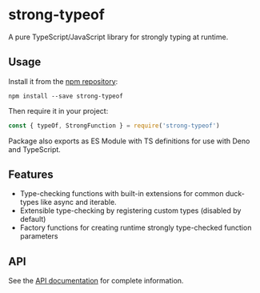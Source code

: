 # strong-typeof

A pure TypeScript/JavaScript library for strongly typing at runtime.

## Usage

Install it from the [npm repository](https://www.npmjs.com/package/strong-typeof):

```console
npm install --save strong-typeof
```

Then require it in your project:

```js
const { typeOf, StrongFunction } = require('strong-typeof')
```

Package also exports as ES Module with TS definitions for use with Deno and TypeScript.

## Features

- Type-checking functions with built-in extensions for common duck-types like async and iterable.
- Extensible type-checking by registering custom types (disabled by default)
- Factory functions for creating runtime strongly type-checked function parameters

## API

See the [API documentation](https://ahuggins-nhs.github.io/strong-typeof/globals.html) for complete information.
